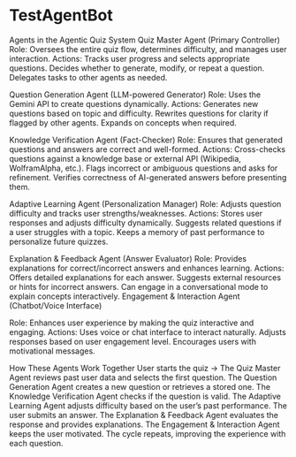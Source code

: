 # TestAgentBot

Agents in the Agentic Quiz System
Quiz Master Agent (Primary Controller)
Role: Oversees the entire quiz flow, determines difficulty, and manages user interaction.
Actions:
Tracks user progress and selects appropriate questions.
Decides whether to generate, modify, or repeat a question.
Delegates tasks to other agents as needed.

Question Generation Agent (LLM-powered Generator)
Role: Uses the Gemini API to create questions dynamically.
Actions:
Generates new questions based on topic and difficulty.
Rewrites questions for clarity if flagged by other agents.
Expands on concepts when required.

Knowledge Verification Agent (Fact-Checker)
Role: Ensures that generated questions and answers are correct and well-formed.
Actions:
Cross-checks questions against a knowledge base or external API (Wikipedia, WolframAlpha, etc.).
Flags incorrect or ambiguous questions and asks for refinement.
Verifies correctness of AI-generated answers before presenting them.

Adaptive Learning Agent (Personalization Manager)
Role: Adjusts question difficulty and tracks user strengths/weaknesses.
Actions:
Stores user responses and adjusts difficulty dynamically.
Suggests related questions if a user struggles with a topic.
Keeps a memory of past performance to personalize future quizzes.

Explanation & Feedback Agent (Answer Evaluator)
Role: Provides explanations for correct/incorrect answers and enhances learning.
Actions:
Offers detailed explanations for each answer.
Suggests external resources or hints for incorrect answers.
Can engage in a conversational mode to explain concepts interactively.
Engagement & Interaction Agent (Chatbot/Voice Interface)

Role: Enhances user experience by making the quiz interactive and engaging.
Actions:
Uses voice or chat interface to interact naturally.
Adjusts responses based on user engagement level.
Encourages users with motivational messages.

How These Agents Work Together
User starts the quiz → 
The Quiz Master Agent reviews past user data and selects the first question.
The Question Generation Agent creates a new question or retrieves a stored one.
The Knowledge Verification Agent checks if the question is valid.
The Adaptive Learning Agent adjusts difficulty based on the user’s past performance.
The user submits an answer.
The Explanation & Feedback Agent evaluates the response and provides explanations.
The Engagement & Interaction Agent keeps the user motivated.
The cycle repeats, improving the experience with each question.
